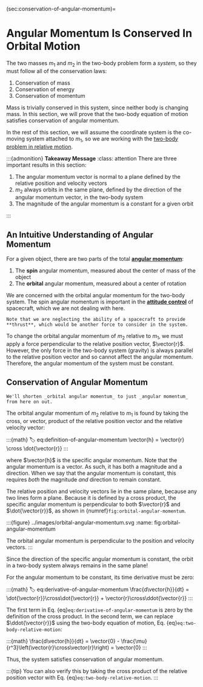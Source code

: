 (sec:conservation-of-angular-momentum)=
# Angular Momentum Is Conserved In Orbital Motion

The two masses $m_1$ and $m_2$ in the two-body problem form a _system_, so they must follow all of the conservation laws:

1. Conservation of mass
2. Conservation of energy
3. Conservation of momentum

Mass is trivially conserved in this system, since neither body is changing mass. In this section, we will prove that the two-body equation of motion satisfies conservation of angular momentum.

In the rest of this section, we will assume the coordinate system is the co-moving system attached to $m_1$, so we are working with the [two-body problem in relative motion](../the-n-body-problem/two-body-relative-motion.md).

:::{admonition} **Takeaway Message**
:class: attention
There are three important results in this section:

1. The angular momentum vector is normal to a plane defined by the relative position and velocity vectors
2. $m_2$ always orbits in the same plane, defined by the direction of the angular momentum vector, in the two-body system
3. The magnitude of the angular momentum is a constant for a given orbit

:::

## An Intuitive Understanding of Angular Momentum

For a given object, there are two parts of the total **[angular momentum](https://en.wikipedia.org/wiki/Angular_momentum)**:

1. The **spin** angular momentum, measured about the center of mass of the object
2. The **orbital** angular momentum, measured about a center of rotation

We are concerned with the orbital angular momentum for the two-body system. The spin angular momentum is important in the **[attitude control](https://en.wikipedia.org/wiki/Attitude_control)** of spacecraft, which we are not dealing with here.

```{margin}
Note that we are neglecting the ability of a spacecraft to provide **thrust**, which would be another force to consider in the system.
```

To change the orbital angular momentum of $m_2$ relative to $m_1$, we must apply a force perpendicular to the relative position vector, $\vector{r}$. However, the only force in the two-body system (gravity) is always parallel to the relative position vector and so cannot affect the angular momentum. Therefore, the angular momentum of the system must be constant.

## Conservation of Angular Momentum

```{margin}
We'll shorten _orbital angular momentum_ to just _angular momentum_ from here on out.
```

The orbital angular momentum of $m_2$ relative to $m_1$ is found by taking the cross, or vector, product of the relative position vector and the relative velocity vector:

:::{math}
:label: eq:definition-of-angular-momentum
\vector{h} = \vector{r} \cross \dot{\vector{r}}
:::

where $\vector{h}$ is the specific angular momentum. Note that the angular momentum is a vector. As such, it has both a magnitude and a direction. When we say that the angular momentum is constant, this requires _both_ the magnitude _and_ direction to remain constant.

The relative position and velocity vectors lie in the same plane, because any two lines form a plane. Because it is defined by a cross product, the specific angular momentum is perpendicular to both $\vector{r}$ and $\dot{\vector{r}}$, as shown in {numref}`fig:orbital-angular-momentum`.

:::{figure} ../images/orbital-angular-momentum.svg
:name: fig:orbital-angular-momentum

The orbital angular momentum is perpendicular to the position and velocity vectors.
:::

Since the direction of the specific angular momentum is constant, the orbit in a two-body system always remains in the same plane!

For the angular momentum to be constant, its time derivative must be zero:

:::{math}
:label: eq:derivative-of-angular-momentum
\frac{d\vector{h}}{dt} = \dot{\vector{r}}\cross\dot{\vector{r}} + \vector{r}\cross\ddot{\vector{r}}
:::

The first term in Eq. {eq}`eq:derivative-of-angular-momentum` is zero by the definition of the cross product. In the second term, we can replace $\ddot{\vector{r}}$ using the two-body equation of motion, Eq. {eq}`eq:two-body-relative-motion`:

:::{math}
\frac{d\vector{h}}{dt} = \vector{0} - \frac{\mu}{r^3}\left(\vector{r}\cross\vector{r}\right) = \vector{0}
:::

Thus, the system satisfies conservation of angular momentum.

:::{tip}
You can also verify this by taking the cross product of the relative position vector with Eq. {eq}`eq:two-body-relative-motion`.
:::
